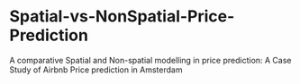 # Spatial-vs-NonSpatial-Price-Prediction
A comparative Spatial and  Non-spatial modelling in price  prediction:  A Case Study of Airbnb Price prediction in Amsterdam
